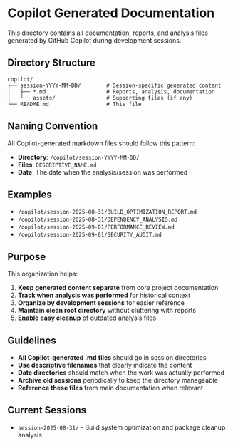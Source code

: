 # Copilot Generated Documentation

This directory contains all documentation, reports, and analysis files generated by GitHub Copilot during development sessions.

## Directory Structure

```text
copilot/
├── session-YYYY-MM-DD/        # Session-specific generated content
│   ├── *.md                   # Reports, analysis, documentation
│   └── assets/                # Supporting files (if any)
└── README.md                  # This file
```

## Naming Convention

All Copilot-generated markdown files should follow this pattern:

- **Directory**: `/copilot/session-YYYY-MM-DD/`
- **Files**: `DESCRIPTIVE_NAME.md`
- **Date**: The date when the analysis/session was performed

## Examples

- `/copilot/session-2025-08-31/BUILD_OPTIMIZATION_REPORT.md`
- `/copilot/session-2025-08-31/DEPENDENCY_ANALYSIS.md`
- `/copilot/session-2025-09-01/PERFORMANCE_REVIEW.md`
- `/copilot/session-2025-09-01/SECURITY_AUDIT.md`

## Purpose

This organization helps:

1. **Keep generated content separate** from core project documentation
2. **Track when analysis was performed** for historical context
3. **Organize by development sessions** for easier reference
4. **Maintain clean root directory** without cluttering with reports
5. **Enable easy cleanup** of outdated analysis files

## Guidelines

- **All Copilot-generated .md files** should go in session directories
- **Use descriptive filenames** that clearly indicate the content
- **Date directories** should match when the work was actually performed
- **Archive old sessions** periodically to keep the directory manageable
- **Reference these files** from main documentation when relevant

## Current Sessions

- `session-2025-08-31/` - Build system optimization and package cleanup analysis
